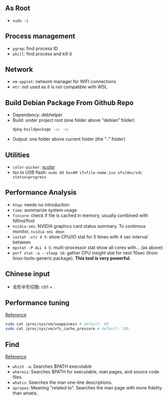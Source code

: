## As Root
- `sudo -i`

## Process management
- `pgrep`: find process ID
- `pkill`: find process and kill it

## Network
- `nm-applet`: network manager for WIFI connections
- `mtr`: not used as it is not compatible with WSL

## Build Debian Package From Github Repo
- Dependency: debhelper
- Build: under project root (one folder above "debian" folder)
	```sh
	dpkg-buildpackage -uc -us
	```
- Output: one folder above current folder (the ".." folder)

## Utilities
- `color-picker`: [xcolor](https://github.com/Soft/xcolor)
- Iso to USB flash: `sudo dd bs=4M if=file-name.iso of=/dev/sdc status=progress`

## Performance Analysis
- `htop`: needs no introduction
- `time`: summarize system usage
- `fincore`: check if file is cached in memory, usually combined with fdfind/find
- `nvidia-smi`: NVIDIA graphics card status summary. To continous monitor, `nvidia-smi dmon`
- `iostat -xtc 4 5`: show CPU/IO stat for 5 times with 4 sec interval between
- `mpstat -P ALL 4 5`: multi-processor stat show all cores with... (as above)
- `perf stat -a --sleep 10`: gather CPU insight stat for next 10sec (from linux-tools-generic package). **This tool is very powerful.**

## Chinese input
- 全形半形切換: ctrl + .

## Performance tuning
[Reference](https://haydenjames.io/linux-performance-almost-always-add-swap-space/)
```bash
sudo cat /proc/sys/vm/swappiness # default: 60
sudo cat /proc/sys/vm/vfs_cache_pressure # default: 100
```

## Find
[Reference](https://www-howtogeek-com.cdn.ampproject.org/v/s/www.howtogeek.com/425408/how-to-use-all-linuxs-search-commands/amp/?amp_js_v=0.1#referrer=https%3A%2F%2Fwww.google.com&amp_tf=From%20%251%24s&ampshare=https%3A%2F%2Fwww.howtogeek.com%2F425408%2Fhow-to-use-all-linuxs-search-commands%2F)
- `which -a`: Searches $PATH executable
- `whereis`: Searches $PATH for executable, man pages, and source code files.
- `whatis`: Searches the man one-line descriptions.
- `apropos`: Meaning "related to". Searches the man page with more fidelity than whatis.
